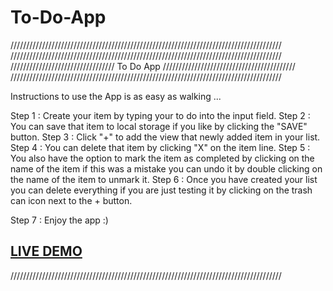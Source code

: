 # To-Do-App 
//////////////////////////////////////////////////////////////////////////////////////
//////////////////////////////////////////////////////////////////////////////////////
///////////////////////////////// To Do App //////////////////////////////////////////
//////////////////////////////////////////////////////////////////////////////////////

Instructions to use the App is as easy as walking ... 

Step 1 : Create your item by typing your to do into the input field. 
Step 2 : You can save that item to local storage if you like by clicking the "SAVE" button.
Step 3 : Click "+" to add the view that newly added item in your list. 
Step 4 : You can delete that item by clicking "X" on the item line. 
Step 5 : You also have the option to mark the item as completed by clicking on the name of the item
         if this was a mistake you can undo it by double clicking on the name of the item to unmark it.
Step 6 : Once you have created your list you can delete everything if you are just testing it by clicking 
         on the trash can icon next to the + button.

Step 7 : Enjoy the app :)         
        

<a href="https://raw.githack.com/GarethW85/To-Do-App/main/todo.html"><h2>LIVE DEMO</h2></a>

//////////////////////////////////////////////////////////////////////////////////////